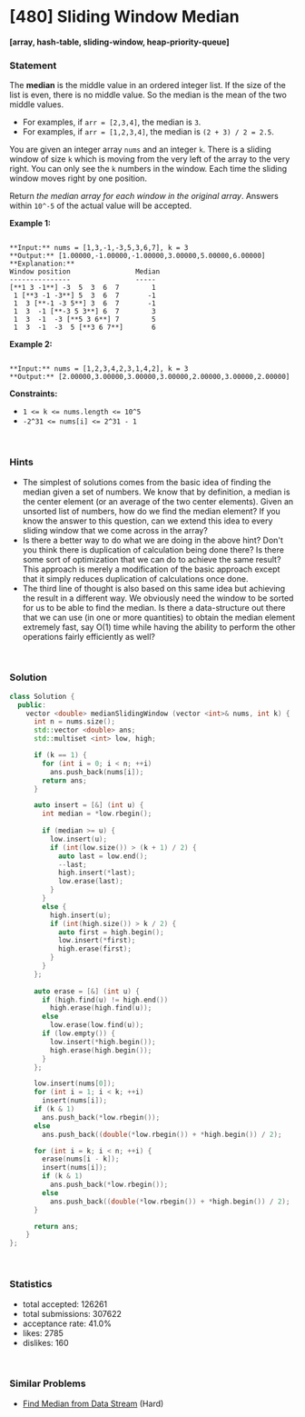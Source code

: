 # [480] Sliding Window Median

**[array, hash-table, sliding-window, heap-priority-queue]**

### Statement

The **median** is the middle value in an ordered integer list. If the size of the list is even, there is no middle value. So the median is the mean of the two middle values.

* For examples, if `arr = [2,3,4]`, the median is `3`.
* For examples, if `arr = [1,2,3,4]`, the median is `(2 + 3) / 2 = 2.5`.



You are given an integer array `nums` and an integer `k`. There is a sliding window of size `k` which is moving from the very left of the array to the very right. You can only see the `k` numbers in the window. Each time the sliding window moves right by one position.

Return *the median array for each window in the original array*. Answers within `10^-5` of the actual value will be accepted.


**Example 1:**

```

**Input:** nums = [1,3,-1,-3,5,3,6,7], k = 3
**Output:** [1.00000,-1.00000,-1.00000,3.00000,5.00000,6.00000]
**Explanation:** 
Window position                Median
---------------                -----
[**1 3 -1**] -3  5  3  6  7        1
 1 [**3 -1 -3**] 5  3  6  7       -1
 1  3 [**-1 -3 5**] 3  6  7       -1
 1  3  -1 [**-3 5 3**] 6  7        3
 1  3  -1  -3 [**5 3 6**] 7        5
 1  3  -1  -3  5 [**3 6 7**]       6

```

**Example 2:**

```

**Input:** nums = [1,2,3,4,2,3,1,4,2], k = 3
**Output:** [2.00000,3.00000,3.00000,3.00000,2.00000,3.00000,2.00000]

```

**Constraints:**
* `1 <= k <= nums.length <= 10^5`
* `-2^31 <= nums[i] <= 2^31 - 1`


<br />

### Hints

- The simplest of solutions comes from the basic idea of finding the median given a set of numbers. We know that by definition, a median is the center element (or an average of the two center elements). Given an unsorted list of numbers, how do we find the median element? If you know the answer to this question, can we extend this idea to every sliding window that we come across in the array?
- Is there a better way to do what we are doing in the above hint? Don't you think there is duplication of calculation being done there? Is there some sort of optimization that we can do to achieve the same result? This approach is merely a modification of the basic approach except that it simply reduces duplication of calculations once done.
- The third line of thought is also based on this same idea but achieving the result in a different way. We obviously need the window to be sorted for us to be able to find the median. Is there a data-structure out there that we can use (in one or more quantities) to obtain the median element extremely fast, say O(1) time while having the ability to perform the other operations fairly efficiently as well?

<br />

### Solution

```cpp
class Solution {
  public:
    vector <double> medianSlidingWindow (vector <int>& nums, int k) {
      int n = nums.size();
      std::vector <double> ans;
      std::multiset <int> low, high;

      if (k == 1) {
        for (int i = 0; i < n; ++i)
          ans.push_back(nums[i]);
        return ans;
      }

      auto insert = [&] (int u) {
        int median = *low.rbegin();
  
        if (median >= u) {
          low.insert(u);
          if (int(low.size()) > (k + 1) / 2) {
            auto last = low.end();
            --last;
            high.insert(*last);
            low.erase(last);
          }
        }
        else {
          high.insert(u);
          if (int(high.size()) > k / 2) {
            auto first = high.begin();
            low.insert(*first);
            high.erase(first);
          }
        }
      };
  
      auto erase = [&] (int u) {
        if (high.find(u) != high.end())
          high.erase(high.find(u));
        else
          low.erase(low.find(u));
        if (low.empty()) {
          low.insert(*high.begin());
          high.erase(high.begin());
        }
      };

      low.insert(nums[0]);
      for (int i = 1; i < k; ++i)
        insert(nums[i]);
      if (k & 1)
        ans.push_back(*low.rbegin());
      else
        ans.push_back((double(*low.rbegin()) + *high.begin()) / 2);

      for (int i = k; i < n; ++i) {
        erase(nums[i - k]);
        insert(nums[i]);
        if (k & 1)
          ans.push_back(*low.rbegin());
        else
          ans.push_back((double(*low.rbegin()) + *high.begin()) / 2);
      }

      return ans;
    }
};
```

<br />

### Statistics

- total accepted: 126261
- total submissions: 307622
- acceptance rate: 41.0%
- likes: 2785
- dislikes: 160

<br />

### Similar Problems

- [Find Median from Data Stream](https://leetcode.com/problems/find-median-from-data-stream) (Hard)
